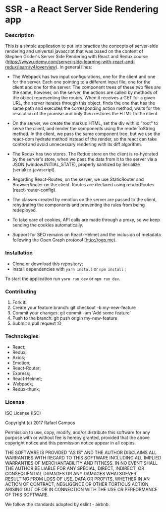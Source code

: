 # SSR - a React Server Side Rendering app

### Description

This is a simple application to put into practice the concepts of server-side rendering and
universal javascript that was based on the content of Stephen Grider's Server Side Rendering with
React and Redux course
(https://www.udemy.com/server-side-learning-with-react-and-redux/learn/v4/overview). In general
lines:

* The Webpack has two input configurations, one for the client and one for the server. Each one
  pointing to a different input file, one for the client and one for the server. The component trees
  of these two files are the same, however, on the server, the actions are called by methods of the
  object representing the routes. When it receives a GET for a given URL, the server iterates
  through this object, finds the one that has the same path and executes the corresponding action
  method, waits for the resolution of the promise and only then restores the HTML to the client.

* On the server, we create the markup HTML, set the div with id "root" to serve the client, and
  render the components using the renderToString method. In the client, we pass the same component
  tree, but we use the react-dom hydrate method instead of the render, so the react can take control
  and avoid unnecessary rendering with its diff algorithm.

* The Redux has two stores. The Redux store on the client is re-hydrated by the server's store, when
  we pass the data from it to the server via a JSON (window.INITIAL_STATE), properly sanitized by
  Serialize (serialize-javascript).

* Regarding React-Routes, on the server, we use StaticRouter and BrowserRouter on the client. Routes
  are declared using renderRoutes (react-router-config).

* The classes created by emotion on the server are passed to the client, rehydrating the components
  and preventing the rules from being redeployed.

* To take care of cookies, API calls are made through a proxy, so we keep sending the cookies
  automatically.

* Support for SEO remains on React-Helmet and the inclusion of metadata following the Open Graph
  protocol (http://ogp.me).

### Installation

* Clone or download this repository;
* Install dependencies with `yarn install` or `npm install` ;

To start the application run `yarn run dev` or `npm run dev`.

### Contributing

1. Fork it!
2. Create your feature branch: git checkout -b my-new-feature
3. Commit your changes: git commit -am 'Add some feature'
4. Push to the branch: git push origin my-new-feature
5. Submit a pull request :D

### Technologies

* React;
* Redux;
* Axios;
* Emotion;
* React-Router;
* Express;
* React-Helmet;
* Webpack;
* Redux-thunk;

### License

ISC License (ISC)

Copyright (c) 2017 Rafael Campos

Permission to use, copy, modify, and/or distribute this software for any purpose with or without fee
is hereby granted, provided that the above copyright notice and this permission notice appear in all
copies.

THE SOFTWARE IS PROVIDED "AS IS" AND THE AUTHOR DISCLAIMS ALL WARRANTIES WITH REGARD TO THIS
SOFTWARE INCLUDING ALL IMPLIED WARRANTIES OF MERCHANTABILITY AND FITNESS. IN NO EVENT SHALL THE
AUTHOR BE LIABLE FOR ANY SPECIAL, DIRECT, INDIRECT, OR CONSEQUENTIAL DAMAGES OR ANY DAMAGES
WHATSOEVER RESULTING FROM LOSS OF USE, DATA OR PROFITS, WHETHER IN AN ACTION OF CONTRACT, NEGLIGENCE
OR OTHER TORTIOUS ACTION, ARISING OUT OF OR IN CONNECTION WITH THE USE OR PERFORMANCE OF THIS
SOFTWARE.

We follow the standards adopted by eslint - airbnb.
